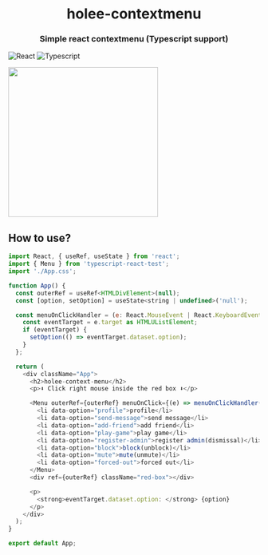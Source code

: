 <h1 align="middle">holee-contextmenu</h1>

<h3 align="middle">Simple react contextmenu (Typescript support)</h3>

![React](https://img.shields.io/badge/React-282c34?logo=React) ![Typescript](https://img.shields.io/badge/Typescript-white?logo=Typescript)

<img align="middle" src="https://user-images.githubusercontent.com/22424891/126034890-25346bc1-e75b-4569-b0a8-c561b3781cda.gif" height="300px" />

## How to use?

```javascript
import React, { useRef, useState } from 'react';
import { Menu } from 'typescript-react-test';
import './App.css';

function App() {
  const outerRef = useRef<HTMLDivElement>(null);
  const [option, setOption] = useState<string | undefined>('null');

  const menuOnClickHandler = (e: React.MouseEvent | React.KeyboardEvent<HTMLUListElement>) => {
    const eventTarget = e.target as HTMLUListElement;
    if (eventTarget) {
      setOption(() => eventTarget.dataset.option);
    }
  };

  return (
    <div className="App">
      <h2>holee-context-menu</h2>
      <p>⬇️ Click right mouse inside the red box ⬇️</p>

      <Menu outerRef={outerRef} menuOnClick={(e) => menuOnClickHandler(e)}>
        <li data-option="profile">profile</li>
        <li data-option="send-message">send message</li>
        <li data-option="add-friend">add friend</li>
        <li data-option="play-game">play game</li>
        <li data-option="register-admin">register admin(dismissal)</li>
        <li data-option="block">block(unblock)</li>
        <li data-option="mute">mute(unmute)</li>
        <li data-option="forced-out">forced out</li>
      </Menu>
      <div ref={outerRef} className="red-box"></div>

      <p>
        <strong>eventTarget.dataset.option: </strong> {option}
      </p>
    </div>
  );
}

export default App;
```
